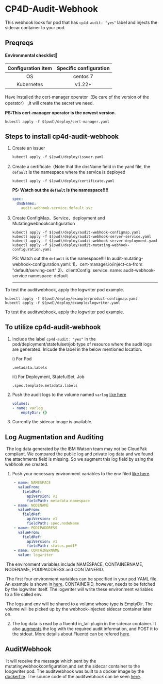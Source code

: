 # CP4D-Audit-Webhook

This webhook looks for pod that has `cp4d-audit: "yes"` label and injects the sidecar container to your pod.

## Preqreqs

#### Environmental checklist🧾

| Configuration item | Specific configuration |
| :----------------: | :--------------------: |
|         OS         |        centos 7        |
|     Kubernetes     |         v1.22+         |

Have Installed the cert-manager operator（Be care of the version of the operator）  ,it will create the secret we need.

**PS:This cert-manager operator is the newest version.**

```shell
kubectl apply -f $(pwd)/deploy/cert-manager.yaml
```



## Steps to install cp4d-audit-webhook

1. Create an issuer

   ```shell
   kubectl apply -f $(pwd)/deploy/issuer.yaml
   ```

   

2. Create a certificate（Note that the dnsName field in the yaml file, the `default` is the namespace where the service is deployed

   ```shell
   kubectl apply -f $(pwd)/deploy/certificate.yaml
   ```
   
   **PS: Watch out the `default` is the namespace!!!!**
   
   ```yaml
   spec:
     dnsNames:
       audit-webhook-service.default.svc
   ```


3. Create ConfigMap、Service、deployment and Mutatingwebhookconfiguration

   ```shell
   kubectl apply -f $(pwd)/deploy/audit-webhook-configmap.yaml
   kubectl apply -f $(pwd)/deploy/audit-webhook-server-service.yaml
   kubectl apply -f $(pwd)/deploy/audit-webhook-server-deployment.yaml
   kubectl apply -f $(pwd)/deploy/audit-mutating-webhook-configuration.yaml
   ```

   PS: Watch out   the `default` is the namespace!!!!
   In audit-mutating-webhook-configuration.yaml:
      1)、cert-manager.io/inject-ca-from: "default/serving-cert"
      2)、clientConfig:
            service:
               name: audit-webhook-service
               namespace: default

   ------

   

To test the auditwebhook, apply the logwriter pod example.

```shell
kubectl apply -f $(pwd)/deploy/example/product-configmap.yaml
kubectl apply -f $(pwd)/deploy/example/logwriter.yaml
```

To test the auditwebhook, apply the logwriter pod example.



## To utilize cp4d-audit-webhook

1. Include the label `cp4d-audit: "yes"` in the pod/deployment/statefulset/job type of resource where the audit logs are generated. Inlcude the label in the below mentioned location.

   i) For Pod

   `.metadata.labels`

   iii) For Deployment, StatefulSet, Job

   `.spec.template.metadata.labels`

2. Push the audit logs to the volume named `varlog` [like here](deploy/example/logwriter.yaml)

   ```yaml
   volumes:
   - name: varlog
       emptyDir: {}
   ```

3. Currently the sidecar image is available.

## Log Augmentation and Auditing

​	The log data generated by the IBM Watson team may not be CloudPak compliant. We compared the public log and private log data and we found the attachments field is missing. So we augment this log field by using the webhook we created.

1. Push your necessary environment variables to the env filed [like here](deploy/example/logwriter.yaml).

```yaml
    - name: NAMESPACE
      valueFrom:
        fieldRef:
          apiVersion: v1
          fieldPath: metadata.namespace
    - name: NODENAME
      valueFrom:
        fieldRef:
          apiVersion: v1
          fieldPath: spec.nodeName
    - name: PODIPADDRESS
      valueFrom:
        fieldRef:
          apiVersion: v1
          fieldPath: status.podIP
    - name: CONTAINERNAME
      value: logwriter
```



​	The environment variables include NAMESPACE, CONTAINERNAME, NODENAME, PODIPADDRESS and CONTAINERID. 

​	The first four environment variables can be specified in your pod YAML file. An example is shown in [here](deploy/example/logwriter.yaml).  CONTAINERID, however, needs to be fetched by the logwriter itself. The logwriter will write these environment variables to a file called env. 

​	The logs and env will be shared to a volume whose type is EmptyDir. The volume will be picked up by the webhook-injected sidecar container later on.


2. The log data is read by a fluentd in_tail plugin in the sidecar container. It also [augments](fluentd/example.rb) the log with the required audit information, and POST it to the stdout.
   More details about Fluentd can be refered [here](fluentd/fluent.conf).

## AuditWebhook

​	It will receive the message which sent by the mutatingwebhookconfiguration,and set the sidecar container to the loogwriter pod. The auditwebhook was built to a docker image by the [dockerfile](./DOCKERFILE). The source code of the auditwebhook can be seen [here](./audit-webhook).